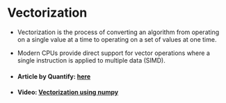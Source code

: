 # Vectorization
- Vectorization is the process of converting an algorithm from operating on a single value at a time to operating on a set of values at one time. 

- Modern CPUs provide direct support for vector operations where a single instruction is applied to multiple data (SIMD).

- #### Article by Quantify: [here](https://www.quantifisolutions.com/vectorization-part-2-why-and-what/#:~:text=Vectorization%20is%20the%20process%20of,to%20multiple%20data%20(SIMD).)
- #### Video: [Vectorization using numpy](https://youtu.be/qsIrQi0fzbY)

